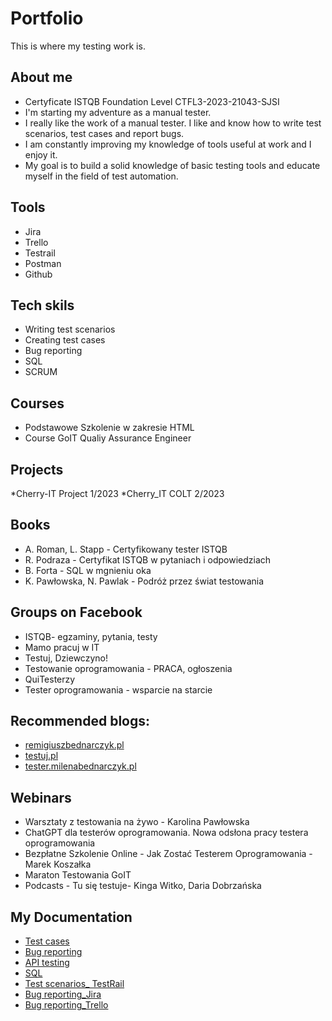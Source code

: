# Portfolio
This is where my testing work is. 

## About me

* Certyficate ISTQB Foundation Level CTFL3-2023-21043-SJSI
* I'm starting my adventure as a manual tester.
* I really like the work of a manual tester. I like and know how to write test scenarios, test cases and report bugs.
* I am constantly improving my knowledge of tools useful at work and I enjoy it.
* My goal is to build a solid knowledge of basic testing tools and educate myself in the field of test automation.

## Tools

* Jira
* Trello
* Testrail
* Postman
* Github

## Tech skils

* Writing test scenarios
* Creating test cases
* Bug reporting
* SQL
* SCRUM

## Courses

* Podstawowe Szkolenie w zakresie HTML
* Course GoIT Qualiy Assurance Engineer

## Projects

*Cherry-IT Project 1/2023
*Cherry_IT COLT 2/2023

## Books

* A. Roman, L. Stapp - Certyfikowany tester ISTQB
* R. Podraza - Certyfikat ISTQB w pytaniach i odpowiedziach
* B. Forta - SQL w mgnieniu oka
* K. Pawłowska, N. Pawlak - Podróż przez świat testowania

## Groups on Facebook

* ISTQB- egzaminy, pytania, testy
* Mamo pracuj w IT
* Testuj, Dziewczyno!
* Testowanie oprogramowania - PRACA, ogłoszenia
* QuiTesterzy
* Tester oprogramowania - wsparcie na starcie

## Recommended blogs:

* [remigiuszbednarczyk.pl](https://remigiuszbednarczyk.pl/portfolio-testera)
* [testuj.pl](https://https://testuj.pl)
* [tester.milenabednarczyk.pl](https://https://tester.milenabednarczyk.pl)

## Webinars

* Warsztaty z testowania na żywo - Karolina Pawłowska
* ChatGPT dla testerów oprogramowania. Nowa odsłona pracy testera oprogramowania
* Bezpłatne Szkolenie Online - Jak Zostać Testerem Oprogramowania - Marek Koszałka
* Maraton Testowania GoIT
*  Podcasts - Tu się testuje- Kinga Witko, Daria Dobrzańska

## My Documentation

* [Test cases](https://docs.google.com/document/d/1wk8D4Iq3yjVkIxewlgMaLVa3jkg_r6ov4Ui_5guLgWY/edit?usp=sharing)
* [Bug reporting](https://docs.google.com/document/d/1tg1r35cNuds5_C7ZSrcdWAtiACirAyHmSpZ7xI1MnMA/edit?usp=sharing)
* [API testing](https://docs.google.com/document/d/1b21rR4a6im9JgqO-DFsaVxEV0B9EA-o91UkviVHL-Qc/edit?usp=sharing)
* [SQL](https://docs.google.com/document/d/1TEvHVjJC_2dYmrIELM2XjWxYinWLm622xPjYYLZT_Fk/edit?usp=sharing)
* [Test scenarios_ TestRail](https://docs.google.com/document/d/1fbpEZk4dpU80TkEAP7td8Aj3riaQGHI773O_9tQ9XV4/edit)
* [Bug reporting_Jira](https://docs.google.com/document/d/1uZFct4VA2bY0Tz6Po2jpG7pv6QI0ExUA8kggM4ITQOg/edit)
* [Bug reporting_Trello](https://docs.google.com/document/d/1wZhfYaCwbHq6-twzqvfuY83u8ycxYSgk3gH3PO0bypA/edit) 








